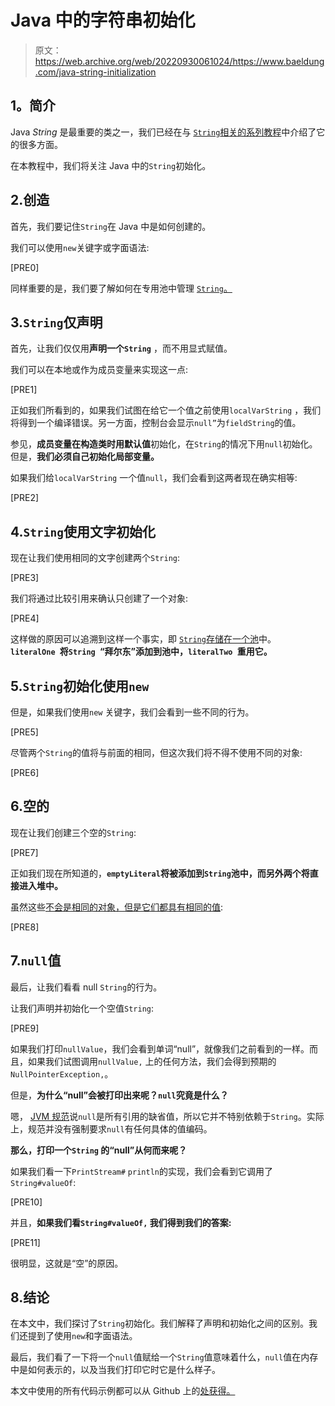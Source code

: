 # Java 中的字符串初始化

> 原文：<https://web.archive.org/web/20220930061024/https://www.baeldung.com/java-string-initialization>

## **1。简介**

Java *String* 是最重要的类之一，我们已经在与 [`String`相关的系列教程](/web/20221127015222/https://www.baeldung.com/java-string)中介绍了它的很多方面。

在本教程中，我们将关注 Java 中的`String`初始化。

## 2.创造

首先，我们要记住`String`在 Java 中是如何创建的。

我们可以使用`new`关键字或字面语法:

[PRE0]

同样重要的是，我们要了解如何在专用池中管理 [`String`。](/web/20221127015222/https://www.baeldung.com/java-string-pool)

## 3.`String`仅声明

首先，让我们仅仅用**声明一个`String`** ，而不用显式赋值。

我们可以在本地或作为成员变量来实现这一点:

[PRE1]

正如我们所看到的，如果我们试图在给它一个值之前使用`localVarString` ，我们将得到一个编译错误。另一方面，控制台会显示`null”`为`fieldString`的值。

参见，**成员变量在构造类时用默认值**初始化，在`String`的情况下用`null`初始化。但是，**我们必须自己初始化局部变量。**

如果我们给`localVarString` 一个值`null`，我们会看到这两者现在确实相等:

[PRE2]

## 4.`String`使用文字初始化

现在让我们使用相同的文字创建两个`String`:

[PRE3]

我们将通过比较引用来确认只创建了一个对象:

[PRE4]

这样做的原因可以追溯到这样一个事实，即 [`String`存储在一个池](/web/20221127015222/https://www.baeldung.com/java-string-pool)中。 **`literalOne `将`String `“拜尔东”添加到池中，`literalTwo `重用它。**

## 5.`String`初始化使用`new`

但是，如果我们使用`new` 关键字，我们会看到一些不同的行为。

[PRE5]

尽管两个`String`的值将与前面的相同，但这次我们将不得不使用不同的对象:

[PRE6]

## 6.空的

现在让我们创建三个空的`String`:

[PRE7]

正如我们现在所知道的，**`emptyLiteral`将被添加到`String`池中，而另外两个将直接进入堆中。**

虽然这些[不会是相同的对象，但是它们都具有相同的值](/web/20221127015222/https://www.baeldung.com/java-compare-strings):

[PRE8]

## 7.`null`值

最后，让我们看看 null `String`的行为。

让我们声明并初始化一个空值`String`:

[PRE9]

如果我们打印`nullValue`，我们会看到单词“null”，就像我们之前看到的一样。而且，如果我们试图调用`nullValue,` 上的任何方法，我们会得到预期的`NullPointerException,`。

但是，**为什么“null”会被打印出来呢？`null`究竟是什么？**

嗯， [JVM 规范](https://web.archive.org/web/20221127015222/https://docs.oracle.com/javase/specs/jvms/se8/html/jvms-2.html#jvms-2.4)说`null`是所有引用的缺省值，所以它并不特别依赖于`String`。实际上，规范并没有强制要求`null`有任何具体的值编码。

**那么，打印一个`String` 的“null”从何而来呢？**

如果我们看一下`PrintStream#` `println`的实现，我们会看到它调用了`String#valueOf`:

[PRE10]

并且，**如果我们看`String#valueOf,` 我们得到我们的答案:**

[PRE11]

很明显，这就是“空”的原因。

## 8.结论

在本文中，我们探讨了`String`初始化。我们解释了声明和初始化之间的区别。我们还提到了使用`new`和字面语法。

最后，我们看了一下将一个`null`值赋给一个`String`值意味着什么，`null`值在内存中是如何表示的，以及当我们打印它时它是什么样子。

本文中使用的所有代码示例都可以从 Github 上的[处获得。](https://web.archive.org/web/20221127015222/https://github.com/eugenp/tutorials/tree/master/core-java-modules/core-java-string-operations-2)